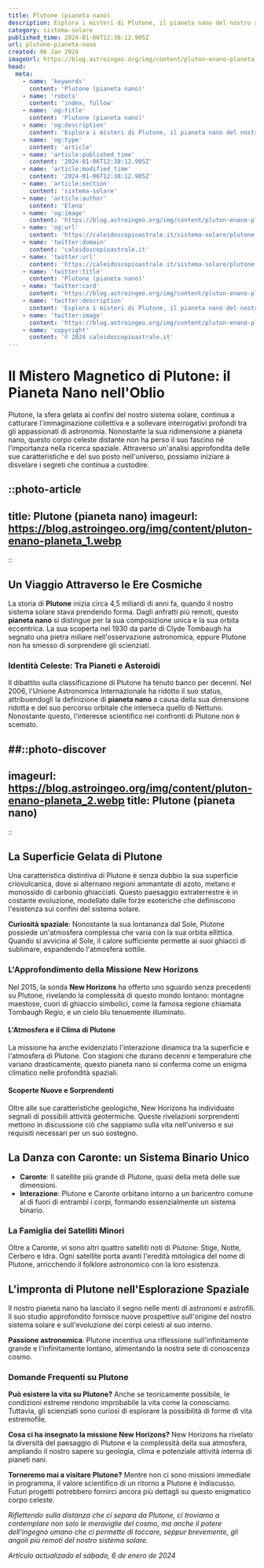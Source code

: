 ```yaml
---
title: Plutone (pianeta nano)
description: Esplora i misteri di Plutone, il pianeta nano del nostro sistema solare. Scopri la sua storia, struttura e le recenti scoperte!
category: sistema-solare
published_time: 2024-01-06T12:38:12.905Z
url: plutone-pianeta-nano
created: 06 Jan 2024
imageUrl: https://blog.astroingeo.org/img/content/pluton-enano-planeta_1.webp
head:
  meta:
    - name: 'keywords'
      content: 'Plutone (pianeta nano)'
    - name: 'robots'
      content: 'index, follow'
    - name: 'og:title'
      content: 'Plutone (pianeta nano)'
    - name: 'og:description'
      content: 'Esplora i misteri di Plutone, il pianeta nano del nostro sistema solare. Scopri la sua storia, struttura e le recenti scoperte!'
    - name: 'og:type'
      content: 'article'
    - name: 'article:published_time'
      content: '2024-01-06T12:38:12.905Z'
    - name: 'article:modified_time'
      content: '2024-01-06T12:38:12.905Z'
    - name: 'article:section'
      content: 'sistema-solare'
    - name: 'article:author'
      content: 'Elena'
    - name: 'og:image'
      content: 'https://blog.astroingeo.org/img/content/pluton-enano-planeta_1.webp'
    - name: 'og:url'
      content: 'https://caleidoscopioastrale.it/sistema-solare/plutone-pianeta-nano'
    - name: 'twitter:domain'
      content: 'caleidoscopioastrale.it'
    - name: 'twitter:url'
      content: 'https://caleidoscopioastrale.it/sistema-solare/plutone-pianeta-nano'
    - name: 'twitter:title'
      content: 'Plutone (pianeta nano)'
    - name: 'twitter:card'
      content: 'https://blog.astroingeo.org/img/content/pluton-enano-planeta_1.webp'
    - name: 'twitter:description'
      content: 'Esplora i misteri di Plutone, il pianeta nano del nostro sistema solare. Scopri la sua storia, struttura e le recenti scoperte!'
    - name: 'twitter:image'
      content: 'https://blog.astroingeo.org/img/content/pluton-enano-planeta_1.webp'
    - name: 'copyright'
      content: '© 2024 caleidoscopioastrale.it'
---
```

# Il Mistero Magnetico di Plutone: il Pianeta Nano nell'Oblio

Plutone, la sfera gelata ai confini del nostro sistema solare, continua a catturare l'immaginazione collettiva e a sollevare interrogativi profondi tra gli appassionati di astronomia. Nonostante la sua ridimensione a pianeta nano, questo corpo celeste distante non ha perso il suo fascino né l'importanza nella ricerca spaziale. Attraverso un'analisi approfondita delle sue caratteristiche e del suo posto nell'universo, possiamo iniziare a disvelare i segreti che continua a custodire.

::photo-article
---
title: Plutone (pianeta nano)
imageurl: https://blog.astroingeo.org/img/content/pluton-enano-planeta_1.webp
---
::

## Un Viaggio Attraverso le Ere Cosmiche

La storia di **Plutone** inizia circa 4,5 miliardi di anni fa, quando il nostro sistema solare stava prendendo forma. Dagli anfratti più remoti, questo **pianeta nano** si distingue per la sua composizione unica e la sua orbita eccentrica. La sua scoperta nel 1930 da parte di Clyde Tombaugh ha segnato una pietra miliare nell'osservazione astronomica, eppure Plutone non ha smesso di sorprendere gli scienziati.

### Identità Celeste: Tra Pianeti e Asteroidi

Il dibattito sulla classificazione di Plutone ha tenuto banco per decenni. Nel 2006, l'Unione Astronomica Internazionale ha ridotto il suo status, attribuendogli la definizione di **pianeta nano** a causa della sua dimensione ridotta e del suo percorso orbitale che interseca quello di Nettuno. Nonostante questo, l'interesse scientifico nei confronti di Plutone non è scemato. 

##::photo-discover
---
imageurl: https://blog.astroingeo.org/img/content/pluton-enano-planeta_2.webp
title: Plutone (pianeta nano)
---
::

## La Superficie Gelata di Plutone

Una caratteristica distintiva di Plutone è senza dubbio la sua superficie criovulcanica, dove si alternano regioni ammantate di azoto, metano e monossido di carbonio ghiacciati. Questo paesaggio extraterrestre è in costante evoluzione, modellato dalle forze esoteriche che definiscono l'esistenza sui confini del sistema solare. 

**Curiosità spaziale**: Nonostante la sua lontananza dal Sole, Plutone possiede un'atmosfera complessa che varia con la sua orbita ellittica. Quando si avvicina al Sole, il calore sufficiente permette ai suoi ghiacci di sublimare, espandendo l'atmosfera sottile. 

### L'Approfondimento della Missione New Horizons

Nel 2015, la sonda **New Horizons** ha offerto uno sguardo senza precedenti su Plutone, rivelando la complessità di questo mondo lontano: montagne maestose, cuori di ghiaccio simbolici, come la famosa regione chiamata Tombaugh Regio, e un cielo blu tenuemente illuminato.

#### L'Atmosfera e il Clima di Plutone

La missione ha anche evidenziato l'interazione dinamica tra la superficie e l'atmosfera di Plutone. Con stagioni che durano decenni e temperature che variano drasticamente, questo pianeta nano si conferma come un enigma climatico nelle profondità spaziali.

#### Scoperte Nuove e Sorprendenti

Oltre alle sue caratteristiche geologiche, New Horizons ha individuato segnali di possibili attività geotermiche. Queste rivelazioni sorprendenti mettono in discussione ciò che sappiamo sulla vita nell'universo e sui requisiti necessari per un suo sostegno.

## La Danza con Caronte: un Sistema Binario Unico

- **Caronte**: Il satellite più grande di Plutone, quasi della metà delle sue dimensioni.
- **Interazione**: Plutone e Caronte orbitano intorno a un baricentro comune al di fuori di entrambi i corpi, formando essenzialmente un sistema binario.

### La Famiglia dei Satelliti Minori

Oltre a Caronte, vi sono altri quattro satelliti noti di Plutone: Stige, Notte, Cerbero e Idra. Ogni satellite porta avanti l'eredità mitologica del nome di Plutone, arricchendo il folklore astronomico con la loro esistenza. 

## L'impronta di Plutone nell'Esplorazione Spaziale

Il nostro pianeta nano ha lasciato il segno nelle menti di astronomi e astrofili. Il suo studio approfondito fornisce nuove prospettive sull'origine del nostro sistema solare e sull'evoluzione dei corpi celesti al suo interno.

**Passione astronomica**: Plutone incentiva una riflessione sull'infinitamente grande e l'infinitamente lontano, alimentando la nostra sete di conoscenza cosmo.

### Domande Frequenti su Plutone

**Può esistere la vita su Plutone?**
Anche se teoricamente possibile, le condizioni estreme rendono improbabile la vita come la conosciamo. Tuttavia, gli scienziati sono curiosi di esplorare la possibilità di forme di vita estremofile.

**Cosa ci ha insegnato la missione New Horizons?**
New Horizons ha rivelato la diversità del paesaggio di Plutone e la complessità della sua atmosfera, ampliando il nostro sapere su geologia, clima e potenziale attività interna di pianeti nani.

**Torneremo mai a visitare Plutone?**
Mentre non ci sono missioni immediate in programma, il valore scientifico di un ritorno a Plutone è indiscusso. Futuri progetti potrebbero fornirci ancora più dettagli su questo enigmatico corpo celeste.

*Riflettendo sulla distanza che ci separa da Plutone, ci troviamo a contemplare non solo le meraviglie del cosmo, ma anche il potere dell'ingegno umano che ci permette di toccare, seppur brevemente, gli angoli più remoti del nostro sistema solare.*

_Artículo actualizado el sábado, 6 de enero de 2024_